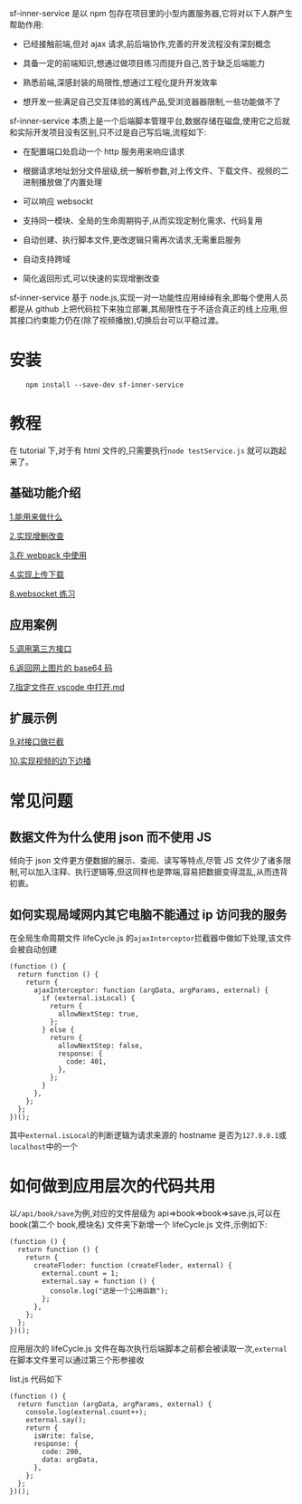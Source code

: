 sf-inner-service 是以 npm 包存在项目里的小型内置服务器,它将对以下人群产生帮助作用:

- 已经接触前端,但对 ajax 请求,前后端协作,完善的开发流程没有深刻概念

- 具备一定的前端知识,想通过做项目练习而提升自己,苦于缺乏后端能力

- 熟悉前端,深感封装的局限性,想通过工程化提升开发效率

- 想开发一些满足自己交互体验的离线产品,受浏览器器限制,一些功能做不了

sf-inner-service 本质上是一个后端脚本管理平台,数据存储在磁盘,使用它之后就和实际开发项目没有区别,只不过是自己写后端,流程如下:

- 在配置端口处启动一个 http 服务用来响应请求

- 根据请求地址划分文件层级,统一解析参数,对上传文件、下载文件、视频的二进制播放做了内置处理

- 可以响应 websockt

- 支持同一模块、全局的生命周期钩子,从而实现定制化需求、代码复用

- 自动创建、执行脚本文件,更改逻辑只需再次请求,无需重启服务

- 自动支持跨域

- 简化返回形式,可以快速的实现增删改查

sf-inner-service 基于 node.js,实现一对一功能性应用绰绰有余,即每个使用人员都是从 github 上把代码拉下来独立部署,其局限性在于不适合真正的线上应用,但其接口约束能力仍在(除了视频播放),切换后台可以平稳过渡。

# 安装

```
    npm install --save-dev sf-inner-service

```

# 教程

在 tutorial 下,对于有 html 文件的,只需要执行`node testService.js` 就可以跑起来了。

## 基础功能介绍

[1.能用来做什么](https://github.com/xiaodun/sf-inner-service/blob/master/tutorial/1.%E8%83%BD%E7%94%A8%E6%9D%A5%E5%81%9A%E4%BB%80%E4%B9%88/1a.md)

[2.实现增删改查](https://github.com/xiaodun/sf-inner-service/blob/master/tutorial/2.%E5%AE%9E%E7%8E%B0%E5%A2%9E%E5%88%A0%E6%94%B9%E6%9F%A5/2a.md)

[3.在 webpack 中使用](https://github.com/xiaodun/sf-inner-service/blob/master/tutorial/3.%E5%9C%A8webpack%E4%B8%AD%E4%BD%BF%E7%94%A8/3a.md)

[4.实现上传下载](https://github.com/xiaodun/sf-inner-service/blob/master/tutorial/4.%E5%AE%9E%E7%8E%B0%E4%B8%8A%E4%BC%A0%E4%B8%8B%E8%BD%BD/4a.md)

[8.websocket 练习](https://github.com/xiaodun/sf-inner-service/blob/master/tutorial/8.websocket%E7%BB%83%E4%B9%A0/8a.md)

## 应用案例

[5.调用第三方接口](https://github.com/xiaodun/sf-inner-service/blob/master/tutorial/5.%E8%B0%83%E7%94%A8%E7%AC%AC%E4%B8%89%E6%96%B9%E6%8E%A5%E5%8F%A3/5a.md)

[6.返回网上图片的 base64 码](https://github.com/xiaodun/sf-inner-service/blob/master/tutorial/6.%E8%BF%94%E5%9B%9E%E7%BD%91%E4%B8%8A%E5%9B%BE%E7%89%87%E7%9A%84base64%E7%A0%81/6a.md)

[7.指定文件在 vscode 中打开.md](https://github.com/xiaodun/sf-inner-service/blob/master/tutorial/7.%E6%8C%87%E5%AE%9A%E6%96%87%E4%BB%B6%E5%9C%A8vscode%E4%B8%AD%E6%89%93%E5%BC%80.md/7a.md)

## 扩展示例

[9.对接口做拦截](https://github.com/xiaodun/sf-inner-service/blob/master/tutorial/9.%E5%AF%B9%E6%8E%A5%E5%8F%A3%E5%81%9A%E6%8B%A6%E6%88%AA/9a.md)

[10.实现视频的边下边播](https://github.com/xiaodun/sf-inner-service/blob/master/tutorial/10.%E5%AE%9E%E7%8E%B0%E8%A7%86%E9%A2%91%E7%9A%84%E8%BE%B9%E6%94%BE%E8%BE%B9%E6%92%AD/10a.md)

# 常见问题

## 数据文件为什么使用 json 而不使用 JS

倾向于 json 文件更方便数据的展示、查阅、读写等特点,尽管 JS 文件少了诸多限制,可以加入注释、执行逻辑等,但这同样也是弊端,容易把数据变得混乱,从而违背初衷。

## 如何实现局域网内其它电脑不能通过 ip 访问我的服务

在全局生命周期文件 lifeCycle.js 的`ajaxInterceptor`拦截器中做如下处理,该文件会被自动创建

```
(function () {
  return function () {
    return {
      ajaxInterceptor: function (argData, argParams, external) {
        if (external.isLocal) {
          return {
            allowNextStep: true,
          };
        } else {
          return {
            allowNextStep: false,
            response: {
              code: 401,
            },
          };
        }
      },
    };
  };
})();
```

其中`external.isLocal`的判断逻辑为请求来源的 hostname 是否为`127.0.0.1`或`localhost`中的一个

# 如何做到应用层次的代码共用

以`/api/book/save`为例,对应的文件层级为 api=>book=>book=>save.js,可以在 book(第二个 book,模块名) 文件夹下新增一个 lifeCycle.js 文件,示例如下:

```
(function () {
  return function () {
    return {
      createFloder: function (createFloder, external) {
        external.count = 1;
        external.say = function () {
          console.log("这是一个公用函数");
        };
      },
    };
  };
})();
```

应用层次的 lifeCycle.js 文件在每次执行后端脚本之前都会被读取一次,`external`在脚本文件里可以通过第三个形参接收

list.js 代码如下

```
(function () {
  return function (argData, argParams, external) {
    console.log(external.count++);
    external.say();
    return {
      isWrite: false,
      response: {
        code: 200,
        data: argData,
      },
    };
  };
})();


```
